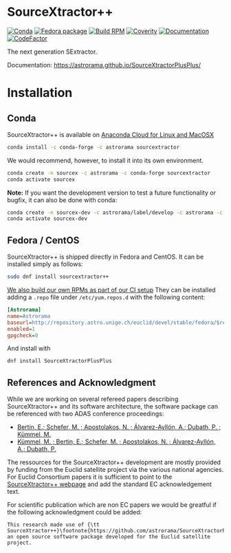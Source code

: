# SourceXtractor++
[![Conda](https://img.shields.io/conda/v/astrorama/sourcextractor)](https://anaconda.org/astrorama/sourcextractor)
[![Fedora package](https://img.shields.io/fedora/v/sourcextractor++/rawhide)](https://koji.fedoraproject.org/koji/packageinfo?packageID=30842)
[![Build RPM](https://github.com/astrorama/SourceXtractorPlusPlus/workflows/Build%20RPM/badge.svg)](https://github.com/astrorama/SourceXtractorPlusPlus/actions)
[![Coverity](https://scan.coverity.com/projects/19270/badge.svg?flat=1)](https://scan.coverity.com/projects/astrorama-sextractorxx)
[![Documentation](https://readthedocs.org/projects/sourcextractorplusplus/badge/?version=latest)](https://sourcextractorplusplus.readthedocs.io/en/latest/Introduction.html)
[![CodeFactor](https://www.codefactor.io/repository/github/astrorama/sourcextractorplusplus/badge/develop)](https://www.codefactor.io/repository/github/astrorama/sourcextractorplusplus/overview/develop)

The next generation SExtractor.

Documentation: https://astrorama.github.io/SourceXtractorPlusPlus/

# Installation

## Conda

SourceXtractor++ is available on [Anaconda Cloud for Linux and MacOSX](https://anaconda.org/astrorama/sourcextractor)

```bash
conda install -c conda-forge -c astrorama sourcextractor
 ```

We would recommend, however, to install it into its own environment.

```bash
conda create -n sourcex -c astrorama -c conda-forge sourcextractor
conda activate sourcex
 ```

**Note:** If you want the development version to test a future functionality or bugfix, it can also be done with conda:

```bash
conda create -n sourcex-dev -c astrorama/label/develop -c astrorama -c conda-forge sourcextractor
conda activate sourcex-dev
```

## Fedora / CentOS

SourceXtractor++ is shipped directly in Fedora and CentOS. It can be installed simply as follows:

```bash
sudo dnf install sourcextractor++
```

[We also build our own RPMs as part of our CI setup](http://repository.astro.unige.ch/euclid/devel/)
They can be installed adding a `.repo` file under `/etc/yum.repos.d` with the following content:

```ini
[Astrorama]
name=Astrorama
baseurl=http://repository.astro.unige.ch/euclid/devel/stable/fedora/$releasever/$basearch
enabled=1
gpgcheck=0
```

And install with

```bash
dnf install SourceXtractorPlusPlus
```

## References and Acknowledgment

While we are working on several refereed papers describing SourceXtractor++ and its software architecture, the software package can be referenced with two ADAS conference proceedings:

- [Bertin, E.; Schefer, M. ; Apostolakos, N. ; Álvarez-Ayllón, A.; Dubath, P. ; Kümmel, M.](https://ui.adsabs.harvard.edu/abs/2020ASPC..527..461B/abstract)
- [Kümmel, M. ; Bertin, E.; Schefer, M. ; Apostolakos, N. ; Álvarez-Ayllón, A.; Dubath, P.](https://ui.adsabs.harvard.edu/abs/2020ASPC..527...29K/abstract) 

The ressources for the SourceXtractor++ development are mostly provided by funding from the Euclid satellite project via the various national agencies.
For Euclid Consortium papers it is sufficient to point to the [SourceXtractor++ webpage](https://github.com/astrorama/SourceXtractorPlusPlus) and add
the standard EC acknowledgement text.

For scientific publication which are non EC papers we would be greatful if the following acknowledgment could be added:

```
This research made use of {\tt SourceXtractor++}\footnote{https://github.com/astrorama/SourceXtractorPlusPlus}, an open source software package developed for the Euclid satellite project.
```